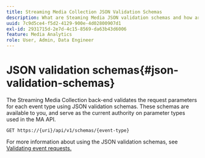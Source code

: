 ```yaml
---
title: Streaming Media Collection JSON Validation Schemas
description: What are Steaming Media JSON validation schemas and how are they used to determine the correct request body parameters for each type of event.
uuid: 7c9d5ce4-f5d2-4129-900e-4d02800907d1
exl-id: 2931715d-2e7d-4c15-8569-da63b43d6006
feature: Media Analytics
role: User, Admin, Data Engineer
---
```

# JSON validation schemas{#json-validation-schemas}

The Streaming Media Collection back-end validates the request parameters for each event type using JSON validation schemas. These schemas are available to you, and serve as the current authority on parameter types used in the MA API.

`GET https://{uri}/api/v1/schemas/{event-type}`

For more information about using the JSON validation schemas, see [Validating event requests.](../mc-api-impl/mc-api-validate-reqs.md)
